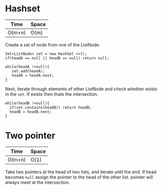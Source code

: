 # Hashset

 
Time  | Space
----- | ------
O(m+n) | O(m)

 Create a set of node from one of the ListNode. 

 ```
Set<ListNode> set = new HashSet <>();
if(headA == null || headB == null) return null;

while(headA !=null){
    set.add(headA);
    headA = headA.next;
}
 ```

Next, iterate through elements of other ListNode and check whether exists in the `set`. If exists then thats the intersection. 

```        
while(headB !=null){
  if(set.contains(headB)) return headB;
  headB = headB.next;
}
```
 
 
# Two pointer

 
Time  | Space
----- | ------
O(m+n) | O(1)


Take two pointers at the head of two lists, and iterate until the end. If head becomes `null` assign the pointer to the head of the other list. pointer will always meet at the intersection.